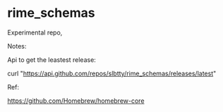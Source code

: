 # rime_schemas

Experimental repo,

Notes:

Api to get the leastest release:

curl  "https://api.github.com/repos/slbtty/rime_schemas/releases/latest"


Ref:

https://github.com/Homebrew/homebrew-core
